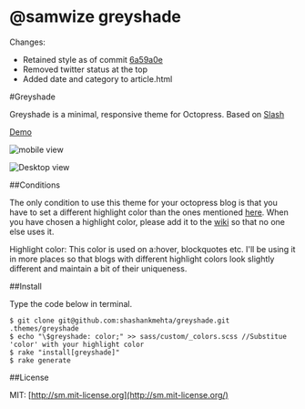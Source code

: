 # @samwize greyshade

Changes:

- Retained style as of commit [6a59a0e](https://github.com/samwize/greyshade/commit/6a59a0e034ea6799528da1745e6b8bc25504a475)
- Removed twitter status at the top
- Added date and category to article.html

#Greyshade

Greyshade is a minimal, responsive theme for Octopress.
Based on [Slash](https://github.com/tommy351/Octopress-Theme-Slash)

[Demo](http://shashankmehta.in/archive/2012/greyshade.html)

![mobile view](https://dl.dropbox.com/u/6396581/greyshade/1.png)

![Desktop view](https://dl.dropbox.com/u/6396581/greyshade/2.png)

##Conditions

The only condition to use this theme for your octopress blog is that you have to set a different highlight color than the ones mentioned [here](https://github.com/shashankmehta/greyshade/wiki/Sites-using-Greyshade). When you have chosen a highlight color, please add it to the [wiki](https://github.com/shashankmehta/greyshade/wiki/Sites-using-Greyshade) so that no one else uses it.

Highlight color: This color is used on a:hover, blockquotes etc. I'll be using it in more places so that blogs with different highlight colors look slightly different and maintain a bit of their uniqueness.

##Install

Type the code below in terminal.

	$ git clone git@github.com:shashankmehta/greyshade.git .themes/greyshade
	$ echo "\$greyshade: color;" >> sass/custom/_colors.scss //Substitue 'color' with your highlight color
	$ rake "install[greyshade]"
	$ rake generate

##License

MIT: [http://sm.mit-license.org](http://sm.mit-license.org/)
